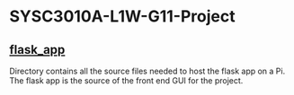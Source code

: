 # SYSC3010A-L1W-G11-Project
## [flask_app](flask_app)
Directory contains all the source files needed to host the flask app on a Pi. The flask app is the source of the front end GUI for the project.
